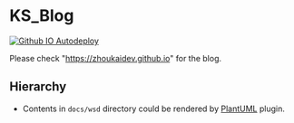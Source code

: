 # KS_Blog #

[![Github IO Autodeploy](https://github.com/zhoukaidev/ks_blog/actions/workflows/deploy.yml/badge.svg)](https://github.com/zhoukaidev/ks_blog/actions/workflows/deploy.yml)

Please check "https://zhoukaidev.github.io" for the blog.

## Hierarchy

* Contents in `docs/wsd` directory could be rendered by [PlantUML](https://plantuml.com) plugin.
